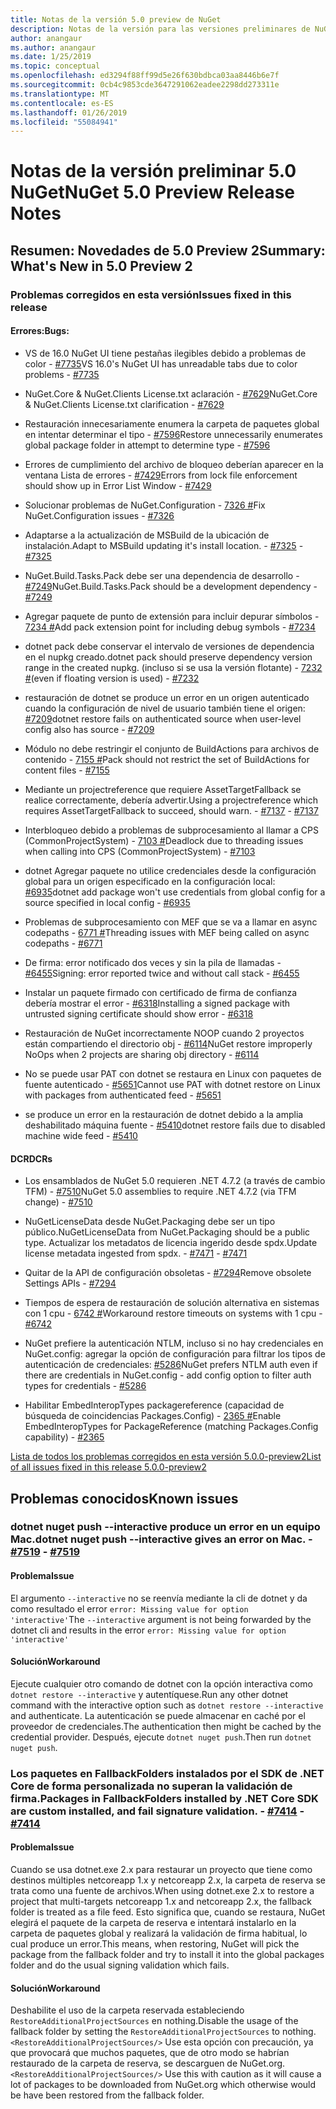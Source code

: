 ```yaml
---
title: Notas de la versión 5.0 preview de NuGet
description: Notas de la versión para las versiones preliminares de NuGet 5.0 incluidos problemas conocidos, correcciones de errores, nuevas características y dcr.
author: anangaur
ms.author: anangaur
ms.date: 1/25/2019
ms.topic: conceptual
ms.openlocfilehash: ed3294f88ff99d5e26f630bdbca03aa8446b6e7f
ms.sourcegitcommit: 0cb4c9853cde3647291062eadee2298dd273311e
ms.translationtype: MT
ms.contentlocale: es-ES
ms.lasthandoff: 01/26/2019
ms.locfileid: "55084941"
---
```

# <a name="nuget-50-preview-release-notes"></a><span data-ttu-id="ec991-103">Notas de la versión preliminar 5.0 NuGet</span><span class="sxs-lookup"><span data-stu-id="ec991-103">NuGet 5.0 Preview Release Notes</span></span>

## <a name="summary-whats-new-in-50-preview-2"></a><span data-ttu-id="ec991-104">Resumen: Novedades de 5.0 Preview 2</span><span class="sxs-lookup"><span data-stu-id="ec991-104">Summary: What's New in 5.0 Preview 2</span></span>

### <a name="issues-fixed-in-this-release"></a><span data-ttu-id="ec991-105">Problemas corregidos en esta versión</span><span class="sxs-lookup"><span data-stu-id="ec991-105">Issues fixed in this release</span></span>

#### <a name="bugs"></a><span data-ttu-id="ec991-106">Errores:</span><span class="sxs-lookup"><span data-stu-id="ec991-106">Bugs:</span></span>

* <span data-ttu-id="ec991-107">VS de 16.0 NuGet UI tiene pestañas ilegibles debido a problemas de color - [#7735](https://github.com/NuGet/Home/issues/7735)</span><span class="sxs-lookup"><span data-stu-id="ec991-107">VS 16.0's NuGet UI has unreadable tabs due to color problems - [#7735](https://github.com/NuGet/Home/issues/7735)</span></span>

* <span data-ttu-id="ec991-108">NuGet.Core & NuGet.Clients License.txt aclaración - [#7629](https://github.com/NuGet/Home/issues/7629)</span><span class="sxs-lookup"><span data-stu-id="ec991-108">NuGet.Core & NuGet.Clients License.txt clarification - [#7629](https://github.com/NuGet/Home/issues/7629)</span></span>

* <span data-ttu-id="ec991-109">Restauración innecesariamente enumera la carpeta de paquetes global en intentar determinar el tipo - [#7596](https://github.com/NuGet/Home/issues/7596)</span><span class="sxs-lookup"><span data-stu-id="ec991-109">Restore unnecessarily enumerates global package folder in attempt to determine type - [#7596](https://github.com/NuGet/Home/issues/7596)</span></span>

* <span data-ttu-id="ec991-110">Errores de cumplimiento del archivo de bloqueo deberían aparecer en la ventana Lista de errores - [#7429](https://github.com/NuGet/Home/issues/7429)</span><span class="sxs-lookup"><span data-stu-id="ec991-110">Errors from lock file enforcement should show up in Error List Window - [#7429](https://github.com/NuGet/Home/issues/7429)</span></span>

* <span data-ttu-id="ec991-111">Solucionar problemas de NuGet.Configuration - [7326 #](https://github.com/NuGet/Home/issues/7326)</span><span class="sxs-lookup"><span data-stu-id="ec991-111">Fix NuGet.Configuration issues - [#7326](https://github.com/NuGet/Home/issues/7326)</span></span>

* <span data-ttu-id="ec991-112">Adaptarse a la actualización de MSBuild de la ubicación de instalación.</span><span class="sxs-lookup"><span data-stu-id="ec991-112">Adapt to MSBuild updating it's install location.</span></span><span data-ttu-id="ec991-113">  - [#7325](https://github.com/NuGet/Home/issues/7325)</span><span class="sxs-lookup"><span data-stu-id="ec991-113">  - [#7325](https://github.com/NuGet/Home/issues/7325)</span></span>

* <span data-ttu-id="ec991-114">NuGet.Build.Tasks.Pack debe ser una dependencia de desarrollo - [#7249](https://github.com/NuGet/Home/issues/7249)</span><span class="sxs-lookup"><span data-stu-id="ec991-114">NuGet.Build.Tasks.Pack should be a development dependency - [#7249](https://github.com/NuGet/Home/issues/7249)</span></span>

* <span data-ttu-id="ec991-115">Agregar paquete de punto de extensión para incluir depurar símbolos - [7234 #](https://github.com/NuGet/Home/issues/7234)</span><span class="sxs-lookup"><span data-stu-id="ec991-115">Add pack extension point for including debug symbols - [#7234](https://github.com/NuGet/Home/issues/7234)</span></span>

* <span data-ttu-id="ec991-116">dotnet pack debe conservar el intervalo de versiones de dependencia en el nupkg creado.</span><span class="sxs-lookup"><span data-stu-id="ec991-116">dotnet pack should preserve dependency version range in the created nupkg.</span></span> <span data-ttu-id="ec991-117">(incluso si se usa la versión flotante) - [7232 #](https://github.com/NuGet/Home/issues/7232)</span><span class="sxs-lookup"><span data-stu-id="ec991-117">(even if floating version is used) - [#7232](https://github.com/NuGet/Home/issues/7232)</span></span>

* <span data-ttu-id="ec991-118">restauración de dotnet se produce un error en un origen autenticado cuando la configuración de nivel de usuario también tiene el origen: [#7209](https://github.com/NuGet/Home/issues/7209)</span><span class="sxs-lookup"><span data-stu-id="ec991-118">dotnet restore fails on authenticated source when user-level config also has source - [#7209](https://github.com/NuGet/Home/issues/7209)</span></span>

* <span data-ttu-id="ec991-119">Módulo no debe restringir el conjunto de BuildActions para archivos de contenido - [7155 #](https://github.com/NuGet/Home/issues/7155)</span><span class="sxs-lookup"><span data-stu-id="ec991-119">Pack should not restrict the set of BuildActions for content files - [#7155](https://github.com/NuGet/Home/issues/7155)</span></span>

* <span data-ttu-id="ec991-120">Mediante un projectreference que requiere AssetTargetFallback se realice correctamente, debería advertir.</span><span class="sxs-lookup"><span data-stu-id="ec991-120">Using a projectreference which requires AssetTargetFallback to succeed, should warn.</span></span><span data-ttu-id="ec991-121"> - [#7137](https://github.com/NuGet/Home/issues/7137)</span><span class="sxs-lookup"><span data-stu-id="ec991-121"> - [#7137](https://github.com/NuGet/Home/issues/7137)</span></span>

* <span data-ttu-id="ec991-122">Interbloqueo debido a problemas de subprocesamiento al llamar a CPS (CommonProjectSystem) - [7103 #](https://github.com/NuGet/Home/issues/7103)</span><span class="sxs-lookup"><span data-stu-id="ec991-122">Deadlock due to threading issues when calling into CPS (CommonProjectSystem) - [#7103](https://github.com/NuGet/Home/issues/7103)</span></span>

* <span data-ttu-id="ec991-123">dotnet Agregar paquete no utilice credenciales desde la configuración global para un origen especificado en la configuración local: [#6935](https://github.com/NuGet/Home/issues/6935)</span><span class="sxs-lookup"><span data-stu-id="ec991-123">dotnet add package won't use credentials from global config for a source specified in local config - [#6935](https://github.com/NuGet/Home/issues/6935)</span></span>

* <span data-ttu-id="ec991-124">Problemas de subprocesamiento con MEF que se va a llamar en async codepaths - [6771 #](https://github.com/NuGet/Home/issues/6771)</span><span class="sxs-lookup"><span data-stu-id="ec991-124">Threading issues with MEF being called on async codepaths - [#6771](https://github.com/NuGet/Home/issues/6771)</span></span>

* <span data-ttu-id="ec991-125">De firma: error notificado dos veces y sin la pila de llamadas - [#6455](https://github.com/NuGet/Home/issues/6455)</span><span class="sxs-lookup"><span data-stu-id="ec991-125">Signing:  error reported twice and without call stack - [#6455](https://github.com/NuGet/Home/issues/6455)</span></span>

* <span data-ttu-id="ec991-126">Instalar un paquete firmado con certificado de firma de confianza debería mostrar el error - [#6318](https://github.com/NuGet/Home/issues/6318)</span><span class="sxs-lookup"><span data-stu-id="ec991-126">Installing a signed package with untrusted signing certificate should show error - [#6318](https://github.com/NuGet/Home/issues/6318)</span></span>

* <span data-ttu-id="ec991-127">Restauración de NuGet incorrectamente NOOP cuando 2 proyectos están compartiendo el directorio obj - [#6114](https://github.com/NuGet/Home/issues/6114)</span><span class="sxs-lookup"><span data-stu-id="ec991-127">NuGet restore improperly NoOps when 2 projects are sharing obj directory - [#6114](https://github.com/NuGet/Home/issues/6114)</span></span>

* <span data-ttu-id="ec991-128">No se puede usar PAT con dotnet se restaura en Linux con paquetes de fuente autenticado - [#5651](https://github.com/NuGet/Home/issues/5651)</span><span class="sxs-lookup"><span data-stu-id="ec991-128">Cannot use PAT with dotnet restore on Linux with packages from authenticated feed - [#5651](https://github.com/NuGet/Home/issues/5651)</span></span>

* <span data-ttu-id="ec991-129">se produce un error en la restauración de dotnet debido a la amplia deshabilitado máquina fuente - [#5410](https://github.com/NuGet/Home/issues/5410)</span><span class="sxs-lookup"><span data-stu-id="ec991-129">dotnet restore fails due to disabled machine wide feed - [#5410](https://github.com/NuGet/Home/issues/5410)</span></span>

#### <a name="dcrs"></a><span data-ttu-id="ec991-130">DCR</span><span class="sxs-lookup"><span data-stu-id="ec991-130">DCRs</span></span>

* <span data-ttu-id="ec991-131">Los ensamblados de NuGet 5.0 requieren .NET 4.7.2 (a través de cambio TFM) - [#7510](https://github.com/NuGet/Home/issues/7510)</span><span class="sxs-lookup"><span data-stu-id="ec991-131">NuGet 5.0 assemblies to require .NET 4.7.2 (via TFM change) - [#7510](https://github.com/NuGet/Home/issues/7510)</span></span>

* <span data-ttu-id="ec991-132">NuGetLicenseData desde NuGet.Packaging debe ser un tipo público.</span><span class="sxs-lookup"><span data-stu-id="ec991-132">NuGetLicenseData from NuGet.Packaging should be a public type.</span></span> <span data-ttu-id="ec991-133">Actualizar los metadatos de licencia ingerido desde spdx.</span><span class="sxs-lookup"><span data-stu-id="ec991-133">Update license metadata ingested from spdx.</span></span><span data-ttu-id="ec991-134"> - [#7471](https://github.com/NuGet/Home/issues/7471)</span><span class="sxs-lookup"><span data-stu-id="ec991-134"> - [#7471](https://github.com/NuGet/Home/issues/7471)</span></span>

* <span data-ttu-id="ec991-135">Quitar de la API de configuración obsoletas - [#7294](https://github.com/NuGet/Home/issues/7294)</span><span class="sxs-lookup"><span data-stu-id="ec991-135">Remove obsolete Settings APIs - [#7294](https://github.com/NuGet/Home/issues/7294)</span></span>

* <span data-ttu-id="ec991-136">Tiempos de espera de restauración de solución alternativa en sistemas con 1 cpu - [6742 #](https://github.com/NuGet/Home/issues/6742)</span><span class="sxs-lookup"><span data-stu-id="ec991-136">Workaround restore timeouts on systems with 1 cpu - [#6742](https://github.com/NuGet/Home/issues/6742)</span></span>

* <span data-ttu-id="ec991-137">NuGet prefiere la autenticación NTLM, incluso si no hay credenciales en NuGet.config: agregar la opción de configuración para filtrar los tipos de autenticación de credenciales: [#5286](https://github.com/NuGet/Home/issues/5286)</span><span class="sxs-lookup"><span data-stu-id="ec991-137">NuGet prefers NTLM auth even if there are credentials in NuGet.config - add config option to filter auth types for credentials - [#5286](https://github.com/NuGet/Home/issues/5286)</span></span>

* <span data-ttu-id="ec991-138">Habilitar EmbedInteropTypes packagereference (capacidad de búsqueda de coincidencias Packages.Config) - [2365 #](https://github.com/NuGet/Home/issues/2365)</span><span class="sxs-lookup"><span data-stu-id="ec991-138">Enable EmbedInteropTypes for PackageReference (matching Packages.Config capability) - [#2365](https://github.com/NuGet/Home/issues/2365)</span></span>

[<span data-ttu-id="ec991-139">Lista de todos los problemas corregidos en esta versión 5.0.0-preview2</span><span class="sxs-lookup"><span data-stu-id="ec991-139">List of all issues fixed in this release 5.0.0-preview2</span></span>](https://github.com/NuGet/Home/issues?q=is%3Aissue+is%3Aclosed+milestone%3A%224.9.2")


## <a name="known-issues"></a><span data-ttu-id="ec991-140">Problemas conocidos</span><span class="sxs-lookup"><span data-stu-id="ec991-140">Known issues</span></span>

### <a name="dotnet-nuget-push---interactive-gives-an-error-on-mac---7519httpsgithubcomnugethomeissues7519"></a><span data-ttu-id="ec991-141">dotnet nuget push --interactive produce un error en un equipo Mac.</span><span class="sxs-lookup"><span data-stu-id="ec991-141">dotnet nuget push --interactive gives an error on Mac.</span></span><span data-ttu-id="ec991-142"> - [#7519](https://github.com/NuGet/Home/issues/7519)</span><span class="sxs-lookup"><span data-stu-id="ec991-142"> - [#7519](https://github.com/NuGet/Home/issues/7519)</span></span>

#### <a name="issue"></a><span data-ttu-id="ec991-143">Problema</span><span class="sxs-lookup"><span data-stu-id="ec991-143">Issue</span></span>
<span data-ttu-id="ec991-144">El argumento `--interactive` no se reenvía mediante la cli de dotnet y da como resultado el error `error: Missing value for option 'interactive'`</span><span class="sxs-lookup"><span data-stu-id="ec991-144">The `--interactive` argument is not being forwarded by the dotnet cli and results in the error `error: Missing value for option 'interactive'`</span></span>

#### <a name="workaround"></a><span data-ttu-id="ec991-145">Solución</span><span class="sxs-lookup"><span data-stu-id="ec991-145">Workaround</span></span>
<span data-ttu-id="ec991-146">Ejecute cualquier otro comando de dotnet con la opción interactiva como `dotnet restore --interactive` y autentíquese.</span><span class="sxs-lookup"><span data-stu-id="ec991-146">Run any other dotnet command with the interactive option such as `dotnet restore --interactive` and authenticate.</span></span> <span data-ttu-id="ec991-147">La autenticación se puede almacenar en caché por el proveedor de credenciales.</span><span class="sxs-lookup"><span data-stu-id="ec991-147">The authentication then might be cached by the credential provider.</span></span> <span data-ttu-id="ec991-148">Después, ejecute `dotnet nuget push`.</span><span class="sxs-lookup"><span data-stu-id="ec991-148">Then run `dotnet nuget push`.</span></span>

### <a name="packages-in-fallbackfolders-installed-by-net-core-sdk-are-custom-installed-and-fail-signature-validation---7414httpsgithubcomnugethomeissues7414"></a><span data-ttu-id="ec991-149">Los paquetes en FallbackFolders instalados por el SDK de .NET Core de forma personalizada no superan la validación de firma.</span><span class="sxs-lookup"><span data-stu-id="ec991-149">Packages in FallbackFolders installed by .NET Core SDK are custom installed, and fail signature validation.</span></span><span data-ttu-id="ec991-150"> - [#7414](https://github.com/NuGet/Home/issues/7414)</span><span class="sxs-lookup"><span data-stu-id="ec991-150"> - [#7414](https://github.com/NuGet/Home/issues/7414)</span></span>

#### <a name="issue"></a><span data-ttu-id="ec991-151">Problema</span><span class="sxs-lookup"><span data-stu-id="ec991-151">Issue</span></span>
<span data-ttu-id="ec991-152">Cuando se usa dotnet.exe 2.x para restaurar un proyecto que tiene como destinos múltiples netcoreapp 1.x y netcoreapp 2.x, la carpeta de reserva se trata como una fuente de archivos.</span><span class="sxs-lookup"><span data-stu-id="ec991-152">When using dotnet.exe 2.x to restore a project that multi-targets netcoreapp 1.x and netcoreapp 2.x, the fallback folder is treated as a file feed.</span></span> <span data-ttu-id="ec991-153">Esto significa que, cuando se restaura, NuGet elegirá el paquete de la carpeta de reserva e intentará instalarlo en la carpeta de paquetes global y realizará la validación de firma habitual, lo cual produce un error.</span><span class="sxs-lookup"><span data-stu-id="ec991-153">This means, when restoring, NuGet will pick the package from the fallback folder and try to install it into the global packages folder and do the usual signing validation which fails.</span></span>

#### <a name="workaround"></a><span data-ttu-id="ec991-154">Solución</span><span class="sxs-lookup"><span data-stu-id="ec991-154">Workaround</span></span>
<span data-ttu-id="ec991-155">Deshabilite el uso de la carpeta reservada estableciendo `RestoreAdditionalProjectSources` en nothing.</span><span class="sxs-lookup"><span data-stu-id="ec991-155">Disable the usage of the fallback folder by setting the `RestoreAdditionalProjectSources` to nothing.</span></span> <span data-ttu-id="ec991-156">`<RestoreAdditionalProjectSources/>` Use esta opción con precaución, ya que provocará que muchos paquetes, que de otro modo se habrían restaurado de la carpeta de reserva, se descarguen de NuGet.org.</span><span class="sxs-lookup"><span data-stu-id="ec991-156">`<RestoreAdditionalProjectSources/>` Use this with caution as it will cause a lot of packages to be downloaded from NuGet.org which otherwise would be have been restored from the fallback folder.</span></span>
